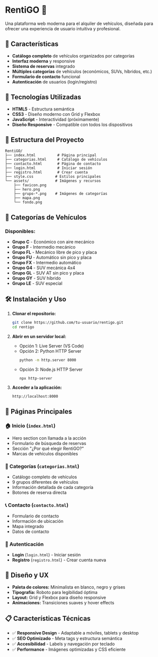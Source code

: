 # RentiGO 🚗

Una plataforma web moderna para el alquiler de vehículos, diseñada para ofrecer una experiencia de usuario intuitiva y profesional.

## 🌟 Características

- **Catálogo completo** de vehículos organizados por categorías
- **Interfaz moderna** y responsive
- **Sistema de reservas** integrado
- **Múltiples categorías** de vehículos (económicos, SUVs, híbridos, etc.)
- **Formulario de contacto** funcional
- **Autenticación** de usuarios (login/registro)

## 🚀 Tecnologías Utilizadas

- **HTML5** - Estructura semántica
- **CSS3** - Diseño moderno con Grid y Flexbox
- **JavaScript** - Interactividad (próximamente)
- **Diseño Responsive** - Compatible con todos los dispositivos

## 📁 Estructura del Proyecto

```
RentiGO/
├── index.html          # Página principal
├── categorias.html     # Catálogo de vehículos
├── contacto.html       # Página de contacto
├── login.html          # Iniciar sesión
├── registro.html       # Crear cuenta
├── style.css          # Estilos principales
└── assets/            # Imágenes y recursos
    ├── favicon.png
    ├── hero.png
    ├── grupo-*.png    # Imágenes de categorías
    ├── mapa.png
    └── fondo.png
```

## 🎨 Categorías de Vehículos

### Disponibles:
- **Grupo C** - Económico con aire mecánico
- **Grupo F** - Intermedio mecánico
- **Grupo FL** - Mecánico libre de pico y placa
- **Grupo FU** - Automático sin pico y placa
- **Grupo FX** - Intermedio automático
- **Grupo G4** - SUV mecánica 4x4
- **Grupo GL** - SUV AT sin pico y placa
- **Grupo GY** - SUV híbrido
- **Grupo LE** - SUV especial

## 🛠️ Instalación y Uso

1. **Clonar el repositorio:**
   ```bash
   git clone https://github.com/tu-usuario/rentigo.git
   cd rentigo
   ```

2. **Abrir en un servidor local:**
   - Opción 1: Live Server (VS Code)
   - Opción 2: Python HTTP Server
     ```bash
     python -m http.server 8000
     ```
   - Opción 3: Node.js HTTP Server
     ```bash
     npx http-server
     ```

3. **Acceder a la aplicación:**
   ```
   http://localhost:8000
   ```

## 📱 Páginas Principales

### 🏠 Inicio (`index.html`)
- Hero section con llamada a la acción
- Formulario de búsqueda de reservas
- Sección "¿Por qué elegir RentiGO?"
- Marcas de vehículos disponibles

### 🚗 Categorías (`categorias.html`)
- Catálogo completo de vehículos
- 9 grupos diferentes de vehículos
- Información detallada de cada categoría
- Botones de reserva directa

### 📞 Contacto (`contacto.html`)
- Formulario de contacto
- Información de ubicación
- Mapa integrado
- Datos de contacto

### 🔐 Autenticación
- **Login** (`login.html`) - Iniciar sesión
- **Registro** (`registro.html`) - Crear cuenta nueva

## 🎨 Diseño y UX

- **Paleta de colores:** Minimalista en blanco, negro y grises
- **Tipografía:** Roboto para legibilidad óptima
- **Layout:** Grid y Flexbox para diseño responsive
- **Animaciones:** Transiciones suaves y hover effects

## 📋 Características Técnicas

- ✅ **Responsive Design** - Adaptable a móviles, tablets y desktop
- ✅ **SEO Optimizado** - Meta tags y estructura semántica
- ✅ **Accesibilidad** - Labels y navegación por teclado
- ✅ **Performance** - Imágenes optimizadas y CSS eficiente
